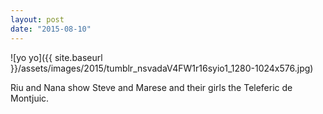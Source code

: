 ```yaml
---
layout: post
date: "2015-08-10"
---
```


![yo yo]({{ site.baseurl }}/assets/images/2015/tumblr_nsvadaV4FW1r16syio1_1280-1024x576.jpg)

Riu and Nana show Steve and Marese and their girls the Teleferic de Montjuic.
